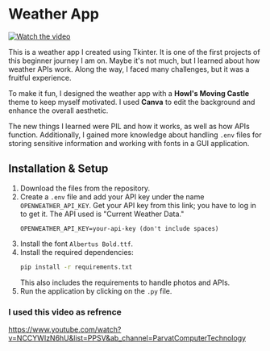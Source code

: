 # Weather App
[![Watch the video](https://img.youtube.com/vi/iHRFc9BVrk4/maxresdefault.jpg)](https://www.youtube.com/watch?v=iHRFc9BVrk4)

This is a weather app I created using Tkinter. It is one of the first projects of this beginner journey I am on. Maybe it's not much, but I learned about how weather APIs work. Along the way, I faced many challenges, but it was a fruitful experience.

To make it fun, I designed the weather app with a **Howl's Moving Castle** theme to keep myself motivated. I used **Canva** to edit the background and enhance the overall aesthetic.

The new things I learned were PIL and how it works, as well as how APIs function. Additionally, I gained more knowledge about handling `.env` files for storing sensitive information and working with fonts in a GUI application.

## Installation & Setup

1. Download the files from the repository.
2. Create a `.env` file and add your API key under the name `OPENWEATHER_API_KEY`. Get your API key from this link; you have to log in to get it. The API used is "Current Weather Data."
   ```
   OPENWEATHER_API_KEY=your-api-key (don't include spaces)
   ```
3. Install the font `Albertus Bold.ttf`.
4. Install the required dependencies:
   ```sh
   pip install -r requirements.txt
   ```
   This also includes the requirements to handle photos and APIs.
5. Run the application by clicking on the `.py` file.

### I used this video as refrence 
https://www.youtube.com/watch?v=NCCYWIzN6hU&list=PPSV&ab_channel=ParvatComputerTechnology
